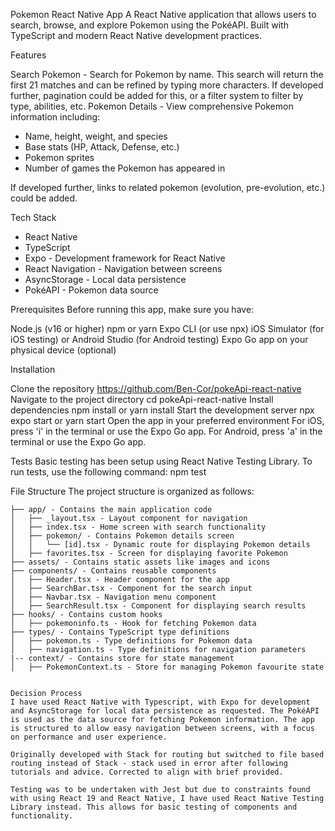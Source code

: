 Pokemon React Native App
A React Native application that allows users to search, browse, and explore Pokemon using the PokéAPI. Built with TypeScript and modern React Native development practices.

Features

Search Pokemon - Search for Pokemon by name. This search will return the first 21 matches and can be refined by typing more characters. If developed further, pagination could be added for this, or a filter system to filter by type, abilities, etc.
Pokemon Details - View comprehensive Pokemon information including:

- Name, height, weight, and species
- Base stats (HP, Attack, Defense, etc.)
- Pokemon sprites
- Number of games the Pokemon has appeared in

If developed further, links to related pokemon (evolution, pre-evolution, etc.) could be added.


Tech Stack
- React Native 
- TypeScript
- Expo - Development framework for React Native
- React Navigation - Navigation between screens
- AsyncStorage - Local data persistence
- PokéAPI - Pokemon data source

Prerequisites
Before running this app, make sure you have:

Node.js (v16 or higher)
npm or yarn
Expo CLI (or use npx)
iOS Simulator (for iOS testing) or Android Studio (for Android testing)
Expo Go app on your physical device (optional)

Installation

Clone the repository
https://github.com/Ben-Cor/pokeApi-react-native
Navigate to the project directory
cd pokeApi-react-native
Install dependencies
npm install
or
yarn install
Start the development server
npx expo start
or
yarn start
Open the app in your preferred environment
For iOS, press 'i' in the terminal or use the Expo Go app.
For Android, press 'a' in the terminal or use the Expo Go app.

Tests
Basic testing has been setup using React Native Testing Library. To run tests, use the following command:
npm test

File Structure
The project structure is organized as follows:
```
├── app/ - Contains the main application code
│   ├── _layout.tsx - Layout component for navigation
│   ├── index.tsx - Home screen with search functionality
│   ├── pokemon/ - Contains Pokemon details screen
│   │   └── [id].tsx - Dynamic route for displaying Pokemon details
│   ├── favorites.tsx - Screen for displaying favorite Pokemon
├── assets/ - Contains static assets like images and icons
├── components/ - Contains reusable components
│   ├── Header.tsx - Header component for the app
│   ├── SearchBar.tsx - Component for the search input
│   ├── Navbar.tsx - Navigation menu component
│   ├── SearchResult.tsx - Component for displaying search results
├── hooks/ - Contains custom hooks
│   ├── pokemoninfo.ts - Hook for fetching Pokemon data
├── types/ - Contains TypeScript type definitions
│   ├── pokemon.ts - Type definitions for Pokemon data
│   ├── navigation.ts - Type definitions for navigation parameters
|-- context/ - Contains store for state management
│   ├── PokemonContext.ts - Store for managing Pokemon favourite state


Decision Process
I have used React Native with Typescript, with Expo for development and AsyncStorage for local data persistence as requested. The PokéAPI is used as the data source for fetching Pokemon information. The app is structured to allow easy navigation between screens, with a focus on performance and user experience.

Originally developed with Stack for routing but switched to file based routing instead of Stack - stack used in error after following tutorials and advice. Corrected to align with brief provided.

Testing was to be undertaken with Jest but due to constraints found with using React 19 and React Native, I have used React Native Testing Library instead. This allows for basic testing of components and functionality.